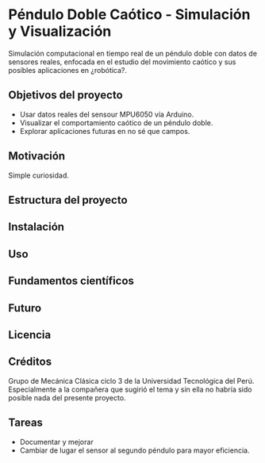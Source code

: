 # Péndulo Doble Caótico - Simulación y Visualización
Simulación computacional en tiempo real de un péndulo doble con datos de sensores reales, enfocada en el estudio del movimiento caótico y sus posibles aplicaciones en ¿robótica?.
## Objetivos del proyecto
- Usar datos reales del sensour MPU6050 vía Arduino.
- Visualizar el comportamiento caótico de un péndulo doble.
- Explorar aplicaciones futuras en no sé que campos.
## Motivación
Simple curiosidad.
## Estructura del proyecto
## Instalación
## Uso
## Fundamentos científicos
## Futuro
## Licencia
## Créditos
Grupo de Mecánica Clásica ciclo 3 de la Universidad Tecnológica del Perú.
Especialmente a la compañera que sugirió el tema y sin ella no habría sido posible nada del presente proyecto.
## Tareas
- Documentar y mejorar
- Cambiar de lugar el sensor al segundo péndulo para mayor eficiencia.
